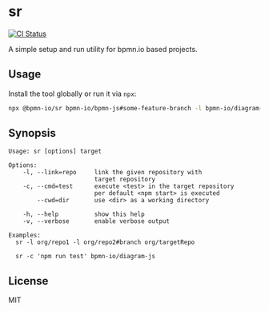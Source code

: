 # sr

[![CI Status](https://img.shields.io/github/workflow/status/bpmn-io/sr/CI/main)](https://github.com/bpmn-io/sr/actions?query=workflow%3ACI)

A simple setup and run utility for bpmn.io based projects.


## Usage

Install the tool globally or run it via `npx`:

```sh
npx @bpmn-io/sr bpmn-io/bpmn-js#some-feature-branch -l bpmn-io/diagram-js#some-feature-branch
```

## Synopsis

```plain
Usage: sr [options] target

Options:
    -l, --link=repo     link the given repository with
                        target repository
    -c, --cmd=test      execute <test> in the target repository
                        per default <npm start> is executed
        --cwd=dir       use <dir> as a working directory

    -h, --help          show this help
    -v, --verbose       enable verbose output

Examples:
  sr -l org/repo1 -l org/repo2#branch org/targetRepo

  sr -c 'npm run test' bpmn-io/diagram-js
```


## License

MIT
